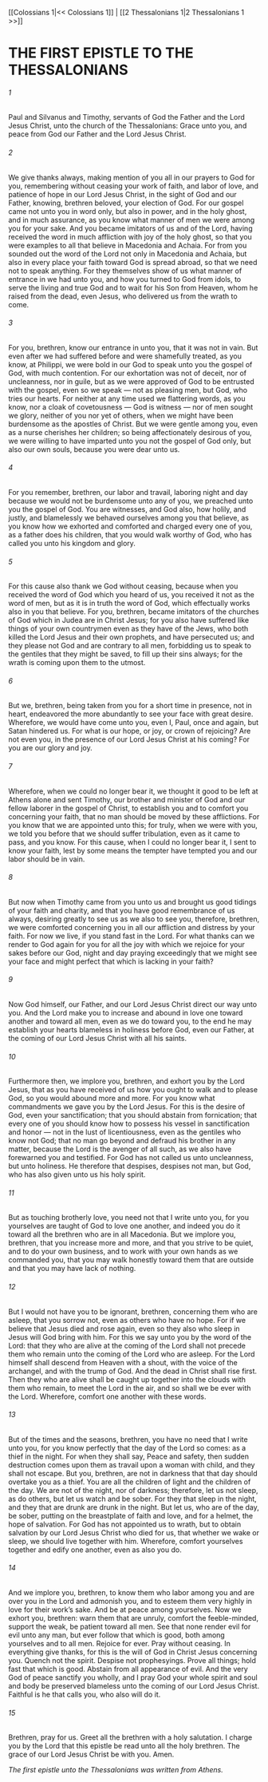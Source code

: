 [[Colossians 1|<< Colossians 1]]  |  [[2 Thessalonians 1|2 Thessalonians 1 >>]]

# THE FIRST EPISTLE TO THE THESSALONIANS
###### 1

Paul and Silvanus and Timothy, servants of God the Father and the Lord Jesus Christ, unto the church of the Thessalonians: Grace unto you, and peace from God our Father and the Lord Jesus Christ.

###### 2
We give thanks always, making mention of you all in our prayers to God for you, remembering without ceasing your work of faith, and labor of love, and patience of hope in our Lord Jesus Christ, in the sight of God and our Father, knowing, brethren beloved, your election of God. For our gospel came not unto you in word only, but also in power, and in the holy ghost, and in much assurance, as you know what manner of men we were among you for your sake. And you became imitators of us and of the Lord, having received the word in much affliction with joy of the holy ghost, so that you were examples to all that believe in Macedonia and Achaia. For from you sounded out the word of the Lord not only in Macedonia and Achaia, but also in every place your faith toward God is spread abroad, so that we need not to speak anything. For they themselves show of us what manner of entrance in we had unto you, and how you turned to God from idols, to serve the living and true God and to wait for his Son from Heaven, whom he raised from the dead, even Jesus, who delivered us from the wrath to come.

###### 3
For you, brethren, know our entrance in unto you, that it was not in vain. But even after we had suffered before and were shamefully treated, as you know, at Philippi, we were bold in our God to speak unto you the gospel of God, with much contention. For our exhortation was not of deceit, nor of uncleanness, nor in guile, but as we were approved of God to be entrusted with the gospel, even so we speak — not as pleasing men, but God, who tries our hearts. For neither at any time used we flattering words, as you know, nor a cloak of covetousness — God is witness — nor of men sought we glory, neither of you nor yet of others, when we might have been burdensome as the apostles of Christ. But we were gentle among you, even as a nurse cherishes her children; so being affectionately desirous of you, we were willing to have imparted unto you not the gospel of God only, but also our own souls, because you were dear unto us.

###### 4
For you remember, brethren, our labor and travail, laboring night and day because we would not be burdensome unto any of you, we preached unto you the gospel of God. You are witnesses, and God also, how holily, and justly, and blamelessly we behaved ourselves among you that believe, as you know how we exhorted and comforted and charged every one of you, as a father does his children, that you would walk worthy of God, who has called you unto his kingdom and glory.

###### 5
For this cause also thank we God without ceasing, because when you received the word of God which you heard of us, you received it not as the word of men, but as it is in truth the word of God, which effectually works also in you that believe. For you, brethren, became imitators of the churches of God which in Judea are in Christ Jesus; for you also have suffered like things of your own countrymen even as they have of the Jews, who both killed the Lord Jesus and their own prophets, and have persecuted us; and they please not God and are contrary to all men, forbidding us to speak to the gentiles that they might be saved, to fill up their sins always; for the wrath is coming upon them to the utmost.

###### 6
But we, brethren, being taken from you for a short time in presence, not in heart, endeavored the more abundantly to see your face with great desire. Wherefore, we would have come unto you, even I, Paul, once and again, but Satan hindered us. For what is our hope, or joy, or crown of rejoicing? Are not even you, in the presence of our Lord Jesus Christ at his coming? For you are our glory and joy.

###### 7
Wherefore, when we could no longer bear it, we thought it good to be left at Athens alone and sent Timothy, our brother and minister of God and our fellow laborer in the gospel of Christ, to establish you and to comfort you concerning your faith, that no man should be moved by these afflictions. For you know that we are appointed unto this; for truly, when we were with you, we told you before that we should suffer tribulation, even as it came to pass, and you know. For this cause, when I could no longer bear it, I sent to know your faith, lest by some means the tempter have tempted you and our labor should be in vain.

###### 8
But now when Timothy came from you unto us and brought us good tidings of your faith and charity, and that you have good remembrance of us always, desiring greatly to see us as we also to see you, therefore, brethren, we were comforted concerning you in all our affliction and distress by your faith. For now we live, if you stand fast in the Lord. For what thanks can we render to God again for you for all the joy with which we rejoice for your sakes before our God, night and day praying exceedingly that we might see your face and might perfect that which is lacking in your faith?

###### 9
Now God himself, our Father, and our Lord Jesus Christ direct our way unto you. And the Lord make you to increase and abound in love one toward another and toward all men, even as we do toward you, to the end he may establish your hearts blameless in holiness before God, even our Father, at the coming of our Lord Jesus Christ with all his saints.

###### 10
Furthermore then, we implore you, brethren, and exhort you by the Lord Jesus, that as you have received of us how you ought to walk and to please God, so you would abound more and more. For you know what commandments we gave you by the Lord Jesus. For this is the desire of God, even your sanctification; that you should abstain from fornication; that every one of you should know how to possess his vessel in sanctification and honor — not in the lust of licentiousness, even as the gentiles who know not God; that no man go beyond and defraud his brother in any matter, because the Lord is the avenger of all such, as we also have forewarned you and testified. For God has not called us unto uncleanness, but unto holiness. He therefore that despises, despises not man, but God, who has also given unto us his holy spirit.

###### 11
But as touching brotherly love, you need not that I write unto you, for you yourselves are taught of God to love one another, and indeed you do it toward all the brethren who are in all Macedonia. But we implore you, brethren, that you increase more and more, and that you strive to be quiet, and to do your own business, and to work with your own hands as we commanded you, that you may walk honestly toward them that are outside and that you may have lack of nothing.

###### 12
But I would not have you to be ignorant, brethren, concerning them who are asleep, that you sorrow not, even as others who have no hope. For if we believe that Jesus died and rose again, even so they also who sleep in Jesus will God bring with him. For this we say unto you by the word of the Lord: that they who are alive at the coming of the Lord shall not precede them who remain unto the coming of the Lord who are asleep. For the Lord himself shall descend from Heaven with a shout, with the voice of the archangel, and with the trump of God. And the dead in Christ shall rise first. Then they who are alive shall be caught up together into the clouds with them who remain, to meet the Lord in the air, and so shall we be ever with the Lord. Wherefore, comfort one another with these words.

###### 13
But of the times and the seasons, brethren, you have no need that I write unto you, for you know perfectly that the day of the Lord so comes: as a thief in the night. For when they shall say, Peace and safety, then sudden destruction comes upon them as travail upon a woman with child, and they shall not escape. But you, brethren, are not in darkness that that day should overtake you as a thief. You are all the children of light and the children of the day. We are not of the night, nor of darkness; therefore, let us not sleep, as do others, but let us watch and be sober. For they that sleep in the night, and they that are drunk are drunk in the night. But let us, who are of the day, be sober, putting on the breastplate of faith and love, and for a helmet, the hope of salvation. For God has not appointed us to wrath, but to obtain salvation by our Lord Jesus Christ who died for us, that whether we wake or sleep, we should live together with him. Wherefore, comfort yourselves together and edify one another, even as also you do.

###### 14
And we implore you, brethren, to know them who labor among you and are over you in the Lord and admonish you, and to esteem them very highly in love for their work’s sake. And be at peace among yourselves. Now we exhort you, brethren: warn them that are unruly, comfort the feeble-minded, support the weak, be patient toward all men. See that none render evil for evil unto any man, but ever follow that which is good, both among yourselves and to all men. Rejoice for ever. Pray without ceasing. In everything give thanks, for this is the will of God in Christ Jesus concerning you. Quench not the spirit. Despise not prophesyings. Prove all things; hold fast that which is good. Abstain from all appearance of evil. And the very God of peace sanctify you wholly, and I pray God your whole spirit and soul and body be preserved blameless unto the coming of our Lord Jesus Christ. Faithful is he that calls you, who also will do it.

###### 15
Brethren, pray for us. Greet all the brethren with a holy salutation. I charge you by the Lord that this epistle be read unto all the holy brethren. The grace of our Lord Jesus Christ be with you. Amen.


*The first epistle unto the Thessalonians was written from Athens.*